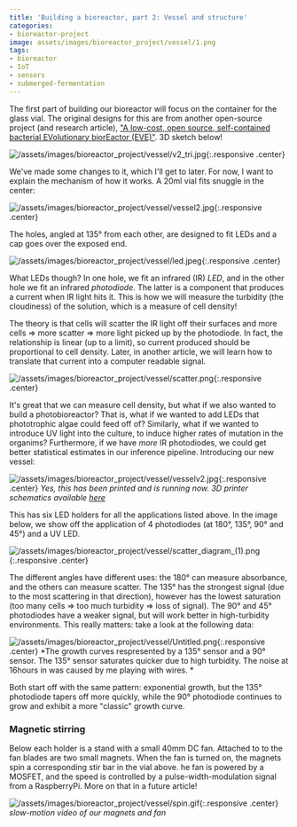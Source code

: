 ```yaml
---
title: 'Building a bioreactor, part 2: Vessel and structure'
categories:
- bioreactor-project
image: assets/images/bioreactor_project/vessel/1.png
tags:
- bioreactor
- IoT
- sensors
- submerged-fermentation
---
```


The first part of building our bioreactor will focus on the container for the glass vial. The original designs for this are from another open-source project (and research article), ["A low-cost, open source, self-contained bacterial EVolutionary biorEactor (EVE)"](https://www.biorxiv.org/content/10.1101/729434v1). 3D sketch below!

![/assets/images/bioreactor_project/vessel/v2_tri.jpg](/assets/images/bioreactor_project/vessel/v2_tri.jpg){:.responsive .center}

We've made some changes to it, which I'll get to later. For now, I want to explain the mechanism of how it works. A 20ml vial fits snuggle in the center:

![/assets/images/bioreactor_project/vessel/vessel2.jpg](/assets/images/bioreactor_project/vessel/vessel2.jpg){:.responsive .center}

The holes, angled at 135° from each other, are designed to fit LEDs and a cap goes over the exposed end.

![/assets/images/bioreactor_project/vessel/led.jpeg](/assets/images/bioreactor_project/vessel/led.jpeg){:.responsive .center}

What LEDs though? In one hole, we fit an infrared (IR) _LED_, and in the other hole we fit an infrared _photodiode_. The latter is a component that produces a current when IR light hits it. This is how we will measure the turbidity (the cloudiness) of the solution, which is a measure of cell density! 

The theory is that cells will scatter the IR light off their surfaces and more cells ⇒ more scatter ⇒ more light picked up by the photodiode. In fact, the relationship is linear (up to a limit), so current produced should be proportional to cell density. Later, in another article, we will learn how to translate that current into a computer readable signal. 

![/assets/images/bioreactor_project/vessel/scatter.png](/assets/images/bioreactor_project/vessel/scatter.png){:.responsive .center}

It's great that we can measure cell density, but what if we also wanted to build a photobioreactor? That is, what if we wanted to add LEDs that phototrophic algae could feed off of? Similarly, what if we wanted to introduce UV light into the culture, to induce higher rates of mutation in the organims? Furthermore, if we have *more* IR photodiodes, we could get better statistical estimates in our inference pipeline. Introducing our new vessel: 

![/assets/images/bioreactor_project/vessel/vesselv2.jpg](/assets/images/bioreactor_project/vessel/vesselv2.jpg){:.responsive .center}
*Yes, this has been printed and is running now. 3D printer schematics available [here](https://github.com/CamDavidsonPilon/morbidostat/blob/master/3D_files/Holder%20v4.stl)*

This has six LED holders for all the applications listed above. In the image below, we show off the application of 4 photodiodes (at 180°, 135°, 90° and 45°) and a UV LED. 

![/assets/images/bioreactor_project/vessel/scatter_diagram_(1).png](/assets/images/bioreactor_project/vessel/scatter_diagram_(1).png){:.responsive .center}

The different angles have different uses: the 180° can measure absorbance, and the others can measure scatter. The 135° has the strongest signal (due to the most scattering in that direction), however has the lowest saturation (too many cells ⇒ too much turbidity ⇒ loss of signal). The 90° and 45° photodiodes have a weaker signal, but will work better in high-turbidity environments. This really matters: take a look at the following data:

![/assets/images/bioreactor_project/vessel/Untitled.png](/assets/images/bioreactor_project/vessel/Untitled.png){:.responsive .center}
*The growth curves respresented by a 135° sensor and a 90° sensor. The 135° sensor saturates quicker due to high turbidity. The noise at 16hours in was caused by me playing with wires. *

Both start off with the same pattern: exponential growth, but the 135° photodiode tapers off more quickly, while the 90° photodiode continues to grow and exhibit a more "classic" growth curve. 

### Magnetic stirring 


Below each holder is a stand with a small 40mm DC fan. Attached to to the fan blades are two small magnets. When the fan is turned on, the magnets spin a corresponding stir bar in the vial above. he fan is powered by a MOSFET, and the speed is controlled by a pulse-width-modulation signal from a RaspberryPi. More on that in a future article! 

![/assets/images/bioreactor_project/vessel/spin.gif](/assets/images/bioreactor_project/vessel/spin.gif){:.responsive .center}
*slow-motion video of our magnets and fan*
